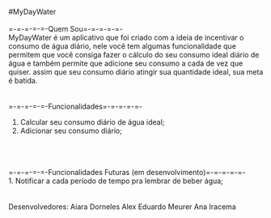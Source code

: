 #MyDayWater
</br>
</br>
=-=-=-=-=-Quem Sou=-=-=-=-=-
</br>
MyDayWater é um aplicativo que foi criado com a ideia de incentivar o consumo de
água diário, nele você tem algumas funcionalidade que permitem que você consiga fazer o
cálculo do seu consumo ideal diário de água e também permite que adicione seu consumo
a cada de vez que quiser. assim que seu consumo diário atingir sua quantidade ideal, sua
meta é batida.
</br>
</br>
</br>
=-=-=-=-=-Funcionalidades=-=-=-=-=-
</br>
1. Calcular seu consumo diário de água ideal;
2. Adicionar seu consumo diário;
</br>
</br>
</br>
=-=-=-=-=-Funcionalidades Futuras (em desenvolvimento)=-=-=-=-=-
</br>
1. Notificar a cada período de tempo pra lembrar de beber água;
</br>
</br>
</br>
Desenvolvedores:
Aiara Dorneles
Alex Eduardo Meurer
Ana Iracema
